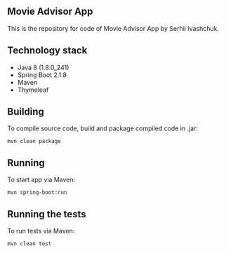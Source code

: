 ## **Movie Advisor App**
This is the repository for code of Movie Advisor App by Serhii Ivashchuk.

## **Technology stack**

* Java 8 (1.8.0_241)
* Spring Boot 2.1.8
* Maven
* Thymeleaf

## **Building**

To compile source code, build and package compiled code in .jar:
```
mvn clean package 
```

## **Running**

To start app via Maven:
```
mvn spring-boot:run
```

## **Running the tests**

To run tests via Maven:
```
mvn clean test
```
